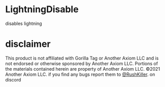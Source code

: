 # LightningDisable

disables lightning 

# disclaimer

This product is not affiliated with Gorilla Tag or Another Axiom LLC and is not endorsed or otherwise sponsored by Another Axiom LLC. Portions of the materials contained herein are property of Another Axiom LLC. ©2021 Another Axiom LLC.
if you find any bugs report them to [@RushKiller](https://discord.com/users/781034656656654356 "rushkiller"). on discord
